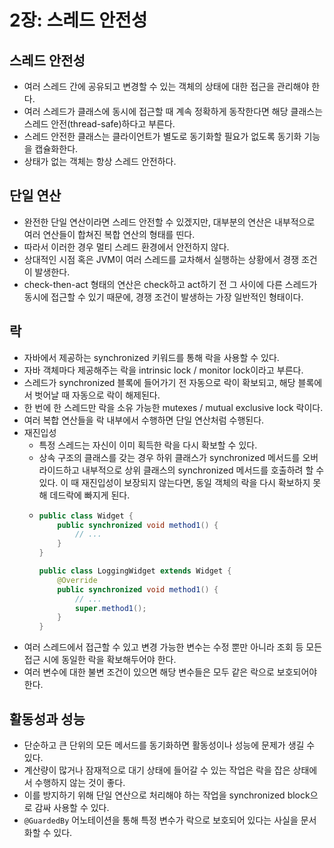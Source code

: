 # 2장: 스레드 안전성

## 스레드 안전성

* 여러 스레드 간에 공유되고 변경할 수 있는 객체의 상태에 대한 접근을 관리해야 한다.
* 여러 스레드가 클래스에 동시에 접근할 때 계속 정확하게 동작한다면 해당 클래스는 스레드 안전(thread-safe)하다고 부른다.
* 스레드 안전한 클래스는 클라이언트가 별도로 동기화할 필요가 없도록 동기화 기능을 캡슐화한다.
* 상태가 없는 객체는 항상 스레드 안전하다.

## 단일 연산

* 완전한 단일 연산이라면 스레드 안전할 수 있겠지만, 대부분의 연산은 내부적으로 여러 연산들이 합쳐진 복합 연산의 형태를 띤다.
* 따라서 이러한 경우 멀티 스레드 환경에서 안전하지 않다.
* 상대적인 시점 혹은 JVM이 여러 스레드를 교차해서 실행하는 상황에서 경쟁 조건이 발생한다.
* check-then-act 형태의 연산은 check하고 act하기 전 그 사이에 다른 스레드가 동시에 접근할 수 있기 때문에, 경쟁 조건이 발생하는 가장 일반적인 형태이다.

## 락

* 자바에서 제공하는 synchronized 키워드를 통해 락을 사용할 수 있다.
* 자바 객체마다 제공해주는 락을 intrinsic lock / monitor lock이라고 부른다.
* 스레드가 synchronized 블록에 들어가기 전 자동으로 락이 확보되고, 해당 블록에서 벗어날 때 자동으로 락이 해제된다.
* 한 번에 한 스레드만 락을 소유 가능한 mutexes / mutual exclusive lock 락이다.
* 여러 복합 연산들을 락 내부에서 수행하면 단일 연산처럼 수행된다.
* 재진입성
  * 특정 스레드는 자신이 이미 획득한 락을 다시 확보할 수 있다.
  * 상속 구조의 클래스를 갖는 경우 하위 클래스가 synchronized 메서드를 오버라이드하고 내부적으로 상위 클래스의 synchronized 메서드를 호출하려 할 수 있다. 이 때 재진입성이 보장되지 않는다면, 동일 객체의 락을 다시 확보하지 못해 데드락에 빠지게 된다.
  * ```java
    public class Widget {
        public synchronized void method1() {
            // ...
        }
    }

    public class LoggingWidget extends Widget {
        @Override
        public synchronized void method1() {
            // ...
            super.method1();
        }
    }
    ```
* 여러 스레드에서 접근할 수 있고 변경 가능한 변수는 수정 뿐만 아니라 조회 등 모든 접근 시에 동일한 락을 확보해두어야 한다.
* 여러 변수에 대한 불변 조건이 있으면 해당 변수들은 모두 같은 락으로 보호되어야 한다.

## 활동성과 성능

* 단순하고 큰 단위의 모든 메서드를 동기화하면 활동성이나 성능에 문제가 생길 수 있다.
* 계산량이 많거나 잠재적으로 대기 상태에 들어갈 수 있는 작업은 락을 잡은 상태에서 수행하지 않는 것이 좋다.
* 이를 방지하기 위해 단일 연산으로 처리해야 하는 작업을 synchronized block으로 감싸 사용할 수 있다.
* `@GuardedBy` 어노테이션을 통해 특정 변수가 락으로 보호되어 있다는 사실을 문서화할 수 있다.
